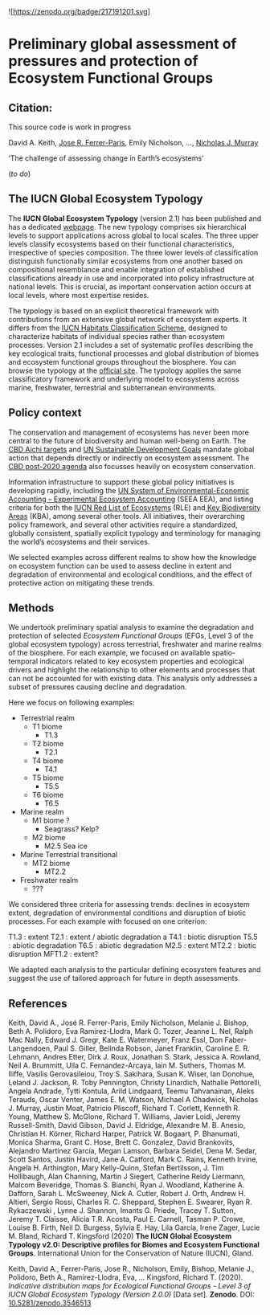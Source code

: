 ![https://zenodo.org/badge/217191201.svg]

# Preliminary global assessment of pressures and protection of Ecosystem Functional Groups

## Citation:
This source code is work in progress

David A. Keith, [Jose R. Ferrer-Paris](https://github.com/jrfep), Emily Nicholson, ..., [Nicholas J. Murray](https://github.com/nick-murray)

‘The challenge of assessing change in Earth’s ecosystems’

(*to do*)

##  The IUCN Global Ecosystem Typology

The **IUCN Global Ecosystem Typology** (version 2.1) has been published and has a dedicated [webpage](https://global-ecosystems.org/). The new typology comprises six hierarchical levels to support applications across global to local scales. The three upper levels classify ecosystems based on their functional characteristics, irrespective of species composition. The three lower levels of classification distinguish functionally similar ecosystems from one another based on compositional resemblance and enable integration of established classifications already in use and incorporated into policy infrastructure at national levels. This is crucial, as important conservation action occurs at local levels, where most expertise resides.

The typology is based on an explicit theoretical framework with contributions from an extensive global network of ecosystem experts. It differs from the [IUCN Habitats Classification Scheme](https://www.iucnredlist.org/resources/habitat-classification-scheme), designed to characterize habitats of individual species rather than ecosystem processes. Version 2.1 includes a set of systematic profiles describing the key ecological traits, functional processes and global distribution of biomes and ecosystem functional groups throughout the biosphere. You can browse the typology at the [official site](https://global-ecosystems.org/). The typology applies the same classificatory framework and underlying model to ecosystems across marine, freshwater, terrestrial and subterranean environments.

## Policy context

The conservation and management of ecosystems has never been more central to the future of biodiversity and human well-being on Earth. The <a href="https://www.cbd.int/sp/targets/" target="_blank">CBD Aichi targets</a> and <a href="https://www.un.org/sustainabledevelopment/sustainable-development-goals/" target="_blank">UN Sustainable Development Goals</a> mandate global action that depends directly or indirectly on ecosystem assessment. The <a href="https://www.cbd.int/article/2020-01-10-19-02-38" target="_blank">CBD post-2020 agenda</a> also focusses heavily on ecosystem conservation.</p>

Information infrastructure to support these global policy initiatives is developing rapidly, including the <a href="https://seea.un.org/content/seea-experimental-ecosystem-accounting-revision" target="_blank">UN System of Environmental-Economic Accounting – Experimental Ecosystem Accounting</a> (SEEA EEA), and listing criteria for both the <a href="https://iucnrle.org/about-rle/" target="_blank">IUCN Red List of Ecosystems</a> (RLE) and<a href="https://www.iucn.org/resources/conservation-tools/world-database-on-key-biodiversity-areas" target="_blank"> Key Biodiversity Areas</a> (KBA), among several other tools. All initiatives, their overarching policy framework, and several other activities require a standardized, globally consistent, spatially explicit typology and terminology for managing the world’s ecosystems and their services.

We selected examples across different realms to show how the knowledge on ecosystem function can be used to assess decline in extent and degradation of environmental and ecological conditions, and the effect of protective action on mitigating these trends.

## Methods

We undertook preliminary spatial analysis to examine the degradation and protection of selected _Ecosystem Functional Groups_ (EFGs, Level 3 of the global ecosystem typology) across terrestrial, freshwater and marine realms of the biosphere. For each example, we focused on available spatio-temporal indicators related to key ecosystem properties and ecological drivers and highlight the relationship to other elements and processes that can not be accounted for with existing data. This analysis only addresses a subset of  pressures causing decline and degradation.

Here we focus on following examples:

- Terrestrial realm
  - T1 biome
    - T1.3
  - T2 biome
    - T2.1
  - T4 biome
    - T4.1
  - T5 biome
    - T5.5
  - T6 biome
    - T6.5
- Marine realm
  - M1 biome ?
    - Seagrass? Kelp?
  - M2 biome
    - M2.5 Sea ice
- Marine Terrestrial transitional
  - MT2 biome
    - MT2.2
- Freshwater realm
  - ???

We considered three criteria for assessing trends: declines in ecosystem extent, degradation of environmental conditions and disruption of biotic processes. For each example with focused on one criterion:

T1.3 : extent
T2.1 : extent / abiotic degradation a
T4.1 : biotic disruption
T5.5 : abiotic degradation
T6.5 : abiotic degradation
M2.5 : extent
MT2.2 : biotic disruption
MFT1.2 : extent?

We adapted each analysis to the particular defining ecosystem features and suggest the use of tailored approach for future in depth assessments.


## References


Keith, David A., José R. Ferrer-Paris, Emily Nicholson, Melanie J. Bishop, Beth A. Polidoro, Eva Ramirez-Llodra, Mark G. Tozer, Jeanne L. Nel, Ralph Mac Nally, Edward J. Gregr, Kate E. Watermeyer, Franz Essl, Don Faber-Langendoen, Paul S. Giller, Belinda Robson, Janet Franklin, Caroline E. R. Lehmann, Andres Etter, Dirk J. Roux, Jonathan S. Stark, Jessica A. Rowland, Neil A. Brummitt, Ulla C. Fernandez-Arcaya, Iain M. Suthers, Thomas M. Iliffe, Vasilis Gerovasileiou, Troy S. Sakihara, Susan K. Wiser, Ian Donohue, Leland J. Jackson, R. Toby Pennington, Christy Linardich, Nathalie Pettorelli, Angela Andrade, Tytti Kontula, Arild Lindgaard, Teemu Tahvanainan, Aleks Terauds, Oscar Venter, James E. M. Watson, Michael A Chadwick, Nicholas J. Murray, Justin Moat, Patricio Pliscoff, Richard T. Corlett, Kenneth R. Young, Matthew S. McGlone, Richard T. Williams, Javier Loidi, Jeremy Russell-Smith, David Gibson, David J. Eldridge, Alexandre M. B. Anesio, Christian H. Körner, Richard Harper, Patrick W. Bogaart, P. Bhanumati, Monica Sharma, Grant C. Hose, Brett C. Gonzalez, David Brankovits, Alejandro Martínez García, Megan Lamson, Barbara Seidel, Dena M. Sedar, Scott Santos, Justin Havird, Jane A. Catford, Mark C. Rains, Kenneth Irvine, Angela H. Arthington, Mary Kelly-Quinn, Stefan Bertilsson, J. Tim Hollibaugh, Alan Channing, Martin J Siegert, Catherine Reidy Liermann, Malcom Beveridge, Thomas S. Bianchi, Ryan J. Woodland, Katherine A. Dafforn, Sarah L. McSweeney, Nick A. Cutler, Robert J. Orth, Andrew H. Altieri, Sergio Rossi, Charles R. C. Sheppard, Stephen E. Swearer, Ryan R. Rykaczewski , Lynne J. Shannon, Imants G. Priede, Tracey T. Sutton, Jeremy T. Claisse, Alicia T.R. Acosta, Paul E. Carnell,  Tasman P. Crowe, Louise B. Firth, Neil D. Burgess, Sylvia E. Hay, Lila García, Irene Zager, Lucie M. Bland, Richard T. Kingsford (2020) **The IUCN Global Ecosystem Typology v2.0: Descriptive profiles for Biomes and Ecosystem Functional Groups**. International Union for the Conservation of Nature (IUCN), Gland.

Keith, David A., Ferrer-Paris, Jose R., Nicholson, Emily, Bishop, Melanie J., Polidoro, Beth A., Ramirez-Llodra, Eva, … Kingsford, Richard T. (2020). *Indicative distribution maps for Ecological Functional Groups - Level 3 of IUCN Global Ecosystem Typology (Version 2.0.0)* [Data set]. **Zenodo**. DOI: [10.5281/zenodo.3546513](http://doi.org/10.5281/zenodo.3546513)
